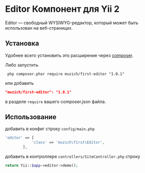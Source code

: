 Editor Компонент для Yii 2
===========================

Editor — свободный WYSIWYG-редактор, который может быть использован на веб-страницах.


## Установка

Удобнее всего установить это расширение через [composer](http://getcomposer.org/download/).

Либо запустить

```
 php composer.phar require muzich/first-editor "1.0.1"
```

или добавить

```json
"muzich/first-editor": "1.0.1"
```

в разделе `require` вашего composer.json файла.

## Использование

добавить в конфиг строку `config/main.php`

```php
'editor' => [
            'class' => 'muzich\first\Editor',
        ],
```

добавить в контроллере `controllers/SiteController.php` строку

```php
return Yii::$app->editor->demo();
```